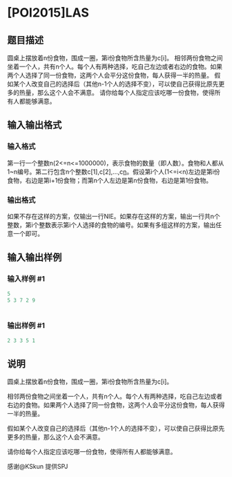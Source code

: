 # [POI2015]LAS

## 题目描述

圆桌上摆放着n份食物，围成一圈，第i份食物所含热量为c[i]。 相邻两份食物之间坐着一个人，共有n个人。每个人有两种选择，吃自己左边或者右边的食物。如果两个人选择了同一份食物，这两个人会平分这份食物，每人获得一半的热量。 假如某个人改变自己的选择后（其他n-1个人的选择不变），可以使自己获得比原先更多的热量，那么这个人会不满意。 请你给每个人指定应该吃哪一份食物，使得所有人都能够满意。

## 输入输出格式

### 输入格式

第一行一个整数n(2<=n<=1000000)，表示食物的数量（即人数）。食物和人都从1~n编号。第二行包含n个整数c[1],c[2],…,c[n](1<=c[i]<=10^9)。假设第i个人(1<=i<n)左边是第i份食物，右边是第i+1份食物；而第n个人左边是第n份食物，右边是第1份食物。 

### 输出格式

如果不存在这样的方案，仅输出一行NIE。如果存在这样的方案，输出一行共n个整数，第i个整数表示第i个人选择的食物的编号。如果有多组这样的方案，输出任意一个即可。

## 输入输出样例

### 输入样例 #1

```cpp
5
5 3 7 2 9
 
```


### 输出样例 #1

```cpp
2 3 3 5 1 
```


## 说明

圆桌上摆放着n份食物，围成一圈，第i份食物所含热量为c[i]。

相邻两份食物之间坐着一个人，共有n个人。每个人有两种选择，吃自己左边或者右边的食物。如果两个人选择了同一份食物，这两个人会平分这份食物，每人获得一半的热量。

假如某个人改变自己的选择后（其他n-1个人的选择不变），可以使自己获得比原先更多的热量，那么这个人会不满意。

请你给每个人指定应该吃哪一份食物，使得所有人都能够满意。

感谢@KSkun 提供SPJ

